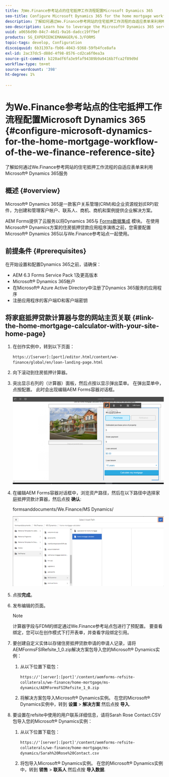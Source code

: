 ```yaml
---
title: 为We.Finance参考站点的住宅抵押工作流程配置Microsoft Dynamics 365
seo-title: Configure Microsoft Dynamics 365 for the home mortgage workflow of the We.Finance reference site
description: 了解如何通过We.Finance参考网站的住宅抵押工作流程的自适应表单来利用Microsoft® Dynamics 365服务
seo-description: Learn how to leverage the Microsoft® Dynamics 365 services through adaptive forms for the home mortgage workflow of the We.Finance Reference site
uuid: a0656d90-84c7-46d1-9a16-dadcc19ff9ef
products: SG_EXPERIENCEMANAGER/6.3/FORMS
topic-tags: develop, Configuration
discoiquuid: 6b31397a-fb06-4043-9368-59fb4fce8afa
exl-id: 2ac37dc5-d88d-4f98-8576-cd2ca6f0ea3a
source-git-commit: b220adf6fa3e9faf94389b9a9416b7fca2f89d9d
workflow-type: tm+mt
source-wordcount: '398'
ht-degree: 1%

---
```


# 为We.Finance参考站点的住宅抵押工作流程配置Microsoft Dynamics 365 {#configure-microsoft-dynamics-for-the-home-mortgage-workflow-of-the-we-finance-reference-site}

了解如何通过We.Finance参考网站的住宅抵押工作流程的自适应表单来利用Microsoft® Dynamics 365服务

## 概述 {#overview}

Microsoft® Dynamics 365是一款客户关系管理(CRM)和企业资源规划(ERP)软件，为创建和管理客户帐户、联系人、商机、商机和案例提供企业解决方案。

AEM Forms提供了云服务以将Dynamics 365与 [Forms数据集成](/help/forms/using/data-integration.md) 模块。 在使用Microsoft® Dynamics方案的住房抵押贷款应用程序演练之前，您需要配置Microsoft® Dynamics 365以与We.Finance参考站点一起使用。

## 前提条件 {#prerequisites}

在开始设置和配置Dynamics 365之前，请确保：

* AEM 6.3 Forms Service Pack 1及更高版本
* Microsoft® Dynamics 365帐户
* 在Microsoft® Azure Active Directory中注册了Dynamics 365服务的应用程序
* 注册应用程序的客户端ID和客户端密钥

## 将家庭抵押贷款计算器与您的网站主页关联 {#link-the-home-mortgage-calculator-with-your-site-home-page}

1. 在创作实例中，转到以下页面：

   `https://[server]:[port]/editor.html/content/we-finance/global/en/loan-landing-page.html`

1. 向下滚动到住房抵押计算器。
1. 突出显示右列的（计算器）面板，然后点按以显示弹出菜单。 在弹出菜单中，点按配置。 此时会出现编辑AEM Forms容器对话框。

   ![计算器配置面板](assets/calculatorconfigurepanel.png)

1. 在编辑AEM Forms容器对话框中，浏览资产路径，然后在以下路径中选择家庭抵押贷款计算器，然后点按 **确认**:

   formsanddocuments/We.Finance/MS Dynamics/

   ![selectassetpath](assets/selectassetpath.png)

1. 点按&#x200B;**完成**。
1. 发布编辑的页面。

   >[!NOTE]
   >
   >计算器字段与FDM的绑定通过We.Finance参考站点包进行了预配置。 要查看绑定，您可以在创作模式下打开表单，并查看字段绑定引用。

1. 要创建自定义实体以存储住房抵押贷款申请的申请人记录，请将AEMFormsFSIRefsite_1_0.zip解决方案包导入您的Microsoft® Dynamics实例：

   1. 从以下位置下载包：

      `https://'[server]:[port]'/content/aemforms-refsite-collaterals/we-finance/home-mortgage/ms-dynamics/AEMFormsFSIRefsite_1_0.zip`

   1. 将解决方案包导入Microsoft® Dynamics实例。 在您的Microsoft® Dynamics实例中，转到 **设置** > **解决方案** 然后点按 **导入**.

1. 要设置在refsite中使用的用户联系详细信息，请将Sarah Rose Contact.CSV包导入您的Microsoft® Dynamics实例：

   1. 从以下位置下载包：

      `https://'[server]:[port]'/content/aemforms-refsite-collaterals/we-finance/home-mortgage/ms-dynamics/Sarah%20Rose%20Contact.csv`

   1. 将包导入Microsoft® Dynamics实例。 在您的Microsoft® Dynamics实例中，转到 **销售** > **联系人** 然后点按 **导入数据**.
